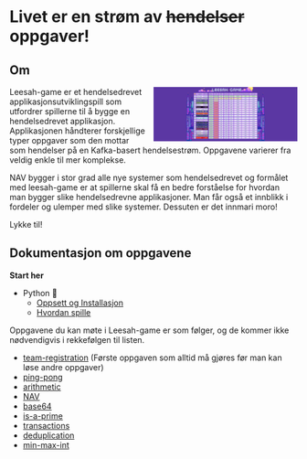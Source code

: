 # Livet er en strøm av ~~hendelser~~ oppgaver!

## Om

<img src="assets/leesah-game-board.png" style="float: right;width: 50%;padding-left: 1em" alt="leaderboard image">

Leesah-game er et hendelsedrevet applikasjonsutviklingspill som utfordrer spillerne til å bygge en hendelsedrevet applikasjon. Applikasjonen 
håndterer forskjellige typer oppgaver som den mottar som hendelser på en Kafka-basert hendelsestrøm. Oppgavene varierer 
fra veldig enkle til mer komplekse.

NAV bygger i stor grad alle nye systemer som hendelsedrevet og formålet med leesah-game er at spillerne skal få en bedre 
forståelse for hvordan man bygger slike hendelsedrevne applikasjoner. Man får også et innblikk i fordeler og ulemper med 
slike systemer. Dessuten er det innmari moro!

Lykke til!




## Dokumentasjon om oppgavene

**Start her**

- Python 🐍
  - [Oppsett og Installasjon](oppsett)
  - [Hvordan spille](hvordan-spille-spillet)

Oppgavene du kan møte i Leesah-game er som følger, og de kommer ikke nødvendigvis i rekkefølgen til listen.

- [team-registration](oppgaver/team-registration) (Første oppgaven som alltid må gjøres før man kan løse andre oppgaver)
- [ping-pong](oppgaver/ping-pong)
- [arithmetic](oppgaver/arithmetic)
- [NAV](oppgaver/nav)
- [base64](oppgaver/base64)
- [is-a-prime](oppgaver/is-a-prime)
- [transactions](oppgaver/transactions)
- [deduplication](oppgaver/deduplication)
- [min-max-int](oppgaver/min-max-int)

